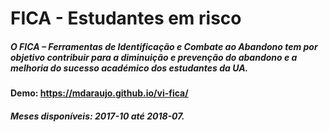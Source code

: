 # FICA - Estudantes em risco

##### O FICA – Ferramentas de Identificação e Combate ao Abandono tem por objetivo contribuir para a diminuição e prevenção do abandono e a melhoria do sucesso académico dos estudantes da UA.

#### Demo: https://mdaraujo.github.io/vi-fica/
##### Meses disponíveis: 2017-10 até 2018-07.
